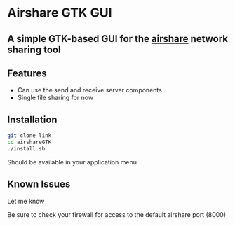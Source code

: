 # Airshare GTK GUI

A simple GTK-based GUI for the [airshare](https://github.com/KuroLabs/Airshare) network sharing tool
---
## Features
+ Can use the send and receive server components
+ Single file sharing for now

## Installation
```bash
git clone link
cd airshareGTK
./install.sh
```
Should be available in your application menu

## Known Issues
Let me know

Be sure to check your firewall for access to the default airshare port (8000)
